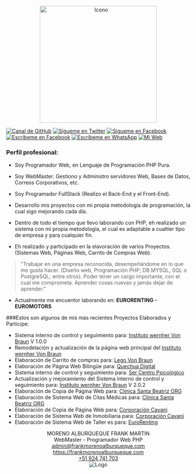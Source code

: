 <p align="center">
  <img src="https://frankmorenoalburqueque.com/images/ico490x458.png" height="320px" title="Icono">
</p>

[![Canal de GitHub](https://img.shields.io/badge/Canal-GitHub-black)](https://github.com/fmorenoadmin)
[![Sígueme en Twitter](https://img.shields.io/twitter/follow/sendgrid.svg?style=social&label=Sígueme)](https://twitter.com/FrankMartinMor1)
[![Sígueme en Facebook](https://img.shields.io/badge/Sígueme-Faccebook-blue)](https://facebook.com/FrankMartinMA)
[![Escríbeme en Facebook](https://img.shields.io/badge/Escríbeme-Messenger-blue)](https://m.me/FrankMartinMA)
[![Escríbeme en WhatsApp](https://img.shields.io/badge/Escríbeme-WhathApp-green)](https://wa.me/51924741703)
[![Mi Web](https://img.shields.io/badge/Mi_Página-Web-blueviolet)](https://frankmorenoalburqueque.com)

### Perfíl profesional:

- Soy Programador Web, en Lenguaje de Programación PHP Pura.

- Soy WebMaster. Gestiono y Administro servidores Web, Bases de Datos, Correos Corporativos, etc.

- Soy Programador FullStack (Realizo el Back-End y el Front-End).

- Desarrollo mis proyectos con mi propia metodología de programación, la cual sigo mejorando cada día.

- Dentro de todo el tiempo que llevo laborando con PHP, eh realizado un sistema con mi propia metodología, el cual es adaptable a cualtier tipo de empresa y para cualquier fin.

- Eh realizado y participado en la elavoración de varios Proyectos. (Sistemas Web, Páginas Web, Carrito de Compras Web).

> "Trabajar en una empresa reconocida, desempeñándome en lo que me gusta hacer. (Diseño web, Programación PHP; DB MYSQL, SQL o PostgreSQL; entre otros). Poder tener un cargo importante, con el cual me comprometa. Aprender cosas nuevas y jamás dejar de aprender."

- Actualmente me encuentor laborando en: **EURORENTING - EUROMOTORS**

###Estos son algunos de mis más recientes Proyectos Elaborados y Participe:

<ul>
	<li>Sistema interno de control y seguimiento para: <a href="https://institutovonbraun.edu.pe/sistem/" target="_blank">Instituto wernher Von Braun</a> V 1.0.0</li>
	<li>Remodelación y actualización de la página web principal del <a href="https://institutovonbraun.edu.pe/" target="_blank">Instituto wernher Von Braun</a></li>
	<li>Elaboración de Carrito de compras para: <a href="https://www.legovonbraun.edu.pe/" target="_blank">Lego Von Braun</a></li>
	<li>Elaboración de Página Web Bilingüe para: <a href="https://quechuadigital.com.pe/" target="_blank">Quechua Digital</a></li>
	<li>Sistema interno de control y seguimiento para: <a href="https://www.sistema.ser.pe/" target="_blank">Ser Centro Psicológico</a></li>
	<li>Actualización y mejoramiento del Sistema interno de control y seguimiento para: <a href="https://institutovonbraun.edu.pe/newsistem/" target="_blank">Instituto wernher Von Braun</a> V 2.0.2</li>
	<li>Elaboración de Copia de Página Web para: <a href="https://clinicasantabeatriz.org/" target="_blank">Clínica Santa Beatriz ORG</a></li>
	<li>Elaboración de Sistema Web de Citas Médicas para: <a href="https://sistema.clinicasantabeatriz.org/" target="_blank">Clínica Santa Beatriz ORG</a></li>
	<li>Elaboración de Copia de Página Web para: <a href="https://www.cavanicorp.pe/" target="_blank">Corporación Cavani</a></li>
	<li>Elaboración de Sistema Web de Inmobiliaria para: <a href="https://sistema.cavanicorp.pe/" target="_blank">Corporación Cavani</a></li>
	<li>Elaboración de Sistema Web de Taller es para: <a href="https://talleres-eurorenting.com/" target="_blank">EuroRenting</a></li>
</ul>	

<p align="center">
	<label>MORENO ALBURQUEQUE FRANK MARTIN</label><br>
	<label>WebMaster - Programador Web PHP</label><br>
	<label><a href="mailto:admin@frankmorenoalburqueque.com">admin@frankmorenoalburqueque.com</a></label><br>
	<label><a href="https://frankmorenoalburqueque.com" target="_blank">https://frankmorenoalburqueque.com</a></label><br>
	<label><a href="tel:924741703">+51 924 741 703</a></label><br>
  <img src="https://frankmorenoalburqueque.com/images/logo480x240.png" width="auto" title="Logo">
</p>